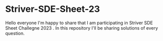 # Striver-SDE-Sheet-23
Hello everyone I'm happy to share that I am participating in Striver SDE Sheet Challegne 2023 . In this repository I'll be sharing solutions of every question.
